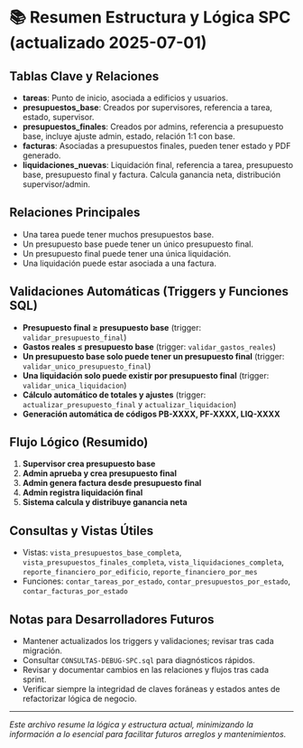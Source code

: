 # 📚 Resumen Estructura y Lógica SPC (actualizado 2025-07-01)

## Tablas Clave y Relaciones

- **tareas**: Punto de inicio, asociada a edificios y usuarios.
- **presupuestos_base**: Creados por supervisores, referencia a tarea, estado, supervisor.
- **presupuestos_finales**: Creados por admins, referencia a presupuesto base, incluye ajuste admin, estado, relación 1:1 con base.
- **facturas**: Asociadas a presupuestos finales, pueden tener estado y PDF generado.
- **liquidaciones_nuevas**: Liquidación final, referencia a tarea, presupuesto base, presupuesto final y factura. Calcula ganancia neta, distribución supervisor/admin.

## Relaciones Principales

- Una tarea puede tener muchos presupuestos base.
- Un presupuesto base puede tener un único presupuesto final.
- Un presupuesto final puede tener una única liquidación.
- Una liquidación puede estar asociada a una factura.

## Validaciones Automáticas (Triggers y Funciones SQL)

- **Presupuesto final ≥ presupuesto base** (trigger: `validar_presupuesto_final`)
- **Gastos reales ≤ presupuesto base** (trigger: `validar_gastos_reales`)
- **Un presupuesto base solo puede tener un presupuesto final** (trigger: `validar_unico_presupuesto_final`)
- **Una liquidación solo puede existir por presupuesto final** (trigger: `validar_unica_liquidacion`)
- **Cálculo automático de totales y ajustes** (trigger: `actualizar_presupuesto_final` y `actualizar_liquidacion`)
- **Generación automática de códigos PB-XXXX, PF-XXXX, LIQ-XXXX**

## Flujo Lógico (Resumido)

1. **Supervisor crea presupuesto base**
2. **Admin aprueba y crea presupuesto final**
3. **Admin genera factura desde presupuesto final**
4. **Admin registra liquidación final**
5. **Sistema calcula y distribuye ganancia neta**

## Consultas y Vistas Útiles

- Vistas: `vista_presupuestos_base_completa`, `vista_presupuestos_finales_completa`, `vista_liquidaciones_completa`, `reporte_financiero_por_edificio`, `reporte_financiero_por_mes`
- Funciones: `contar_tareas_por_estado`, `contar_presupuestos_por_estado`, `contar_facturas_por_estado`

## Notas para Desarrolladores Futuros

- Mantener actualizados los triggers y validaciones; revisar tras cada migración.
- Consultar `CONSULTAS-DEBUG-SPC.sql` para diagnósticos rápidos.
- Revisar y documentar cambios en las relaciones y flujos tras cada sprint.
- Verificar siempre la integridad de claves foráneas y estados antes de refactorizar lógica de negocio.

---

_Este archivo resume la lógica y estructura actual, minimizando la información a lo esencial para facilitar futuros arreglos y mantenimientos._
